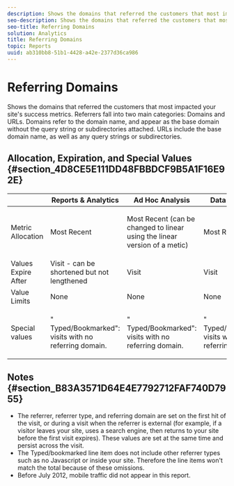 ```yaml
---
description: Shows the domains that referred the customers that most impacted your site's success metrics. Referrers fall into two main categories  Domains and URLs. Domains refer to the domain name, and appear as the base domain without the query string or subdirectories attached. URLs include the base domain name, as well as any query strings or subdirectories.
seo-description: Shows the domains that referred the customers that most impacted your site's success metrics. Referrers fall into two main categories  Domains and URLs. Domains refer to the domain name, and appear as the base domain without the query string or subdirectories attached. URLs include the base domain name, as well as any query strings or subdirectories.
seo-title: Referring Domains
solution: Analytics
title: Referring Domains
topic: Reports
uuid: ab310bb8-51b1-4428-a42e-2377d36ca986
---
```


# Referring Domains

Shows the domains that referred the customers that most impacted your site's success metrics. Referrers fall into two main categories: Domains and URLs. Domains refer to the domain name, and appear as the base domain without the query string or subdirectories attached. URLs include the base domain name, as well as any query strings or subdirectories.

## Allocation, Expiration, and Special Values {#section_4D8CE5E111DD48FBBDCF9B5A1F16E92E}

<table id="table_EC7423532C7E44DE97B7FC0321585A2B"> 
 <thead> 
  <tr> 
   <th colname="col1" class="entry"> </th> 
   <th colname="col2" class="entry"> Reports &amp; Analytics </th> 
   <th colname="col3" class="entry"> Ad Hoc Analysis </th> 
   <th colname="col4" class="entry"> Data Warehouse </th> 
  </tr>
 </thead>
 <tbody> 
  <tr> 
   <td colname="col1"> Metric Allocation </td> 
   <td colname="col2"> <p>Most Recent </p> </td> 
   <td colname="col3"> <p>Most Recent (can be changed to linear using the linear version of a metic) </p> </td> 
   <td colname="col4"> <p>Most Recent </p> </td> 
  </tr> 
  <tr> 
   <td colname="col1"> Values Expire After </td> 
   <td colname="col2"> Visit - can be shortened but not lengthened </td> 
   <td colname="col3"> Visit </td> 
   <td colname="col4"> Visit </td> 
  </tr> 
  <tr> 
   <td colname="col1"> Value Limits </td> 
   <td colname="col2"> None </td> 
   <td colname="col3"> None </td> 
   <td colname="col4"> None </td> 
  </tr> 
  <tr> 
   <td colname="col1"> Special values </td> 
   <td colname="col2"> <p>" Typed/Bookmarked": visits with no referring domain. </p> </td> 
   <td colname="col3"> <p>" Typed/Bookmarked": visits with no referring domain. </p> </td> 
   <td colname="col4"> <p>" Typed/Bookmarked": visits with no referring domain. </p> </td> 
  </tr> 
 </tbody> 
</table>

## Notes {#section_B83A3571D64E4E7792712FAF740D7955}

* The referrer, referrer type, and referring domain are set on the first hit of the visit, or during a visit when the referrer is external (for example, if a visitor leaves your site, uses a search engine, then returns to your site before the first visit expires). These values are set at the same time and persist across the visit. 
* The Typed/bookmarked line item does not include other referrer types such as no Javascript or inside your site. Therefore the line items won't match the total because of these omissions. 
* Before July 2012, mobile traffic did not appear in this report.

